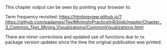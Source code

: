 This chapter output can be seen by pointing your browser to:

Term frequency revisited:   https://htmlpreview.github.io/?https://github.com/padames/TextMiningInPracticeInR/blob/master/Chapter_3_Common_Text_Mining_Visualizations/CommonVisualizations.html

There are minor corrections and updated use of functions due to `tm` package version updates since the time the original publication was printed.


